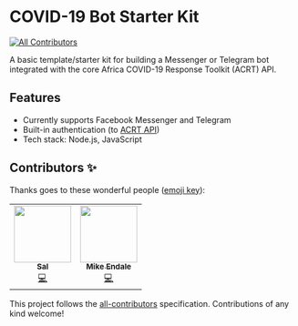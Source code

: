 # COVID-19 Bot Starter Kit
<!-- ALL-CONTRIBUTORS-BADGE:START - Do not remove or modify this section -->
[![All Contributors](https://img.shields.io/badge/all_contributors-1-orange.svg?style=flat-square)](#contributors-)
<!-- ALL-CONTRIBUTORS-BADGE:END -->

A basic template/starter kit for building a Messenger or Telegram bot integrated with the core Africa COVID-19 Response Toolkit (ACRT) API.

## Features

- Currently supports Facebook Messenger and Telegram
- Built-in authentication (to [ACRT API](https://github.com/Ethiopia-COVID19/api-gateway))
- Tech stack: Node.js, JavaScript

## Contributors ✨

Thanks goes to these wonderful people ([emoji key](https://allcontributors.org/docs/en/emoji-key)):

<!-- ALL-CONTRIBUTORS-LIST:START - Do not remove or modify this section -->
<!-- prettier-ignore-start -->
<!-- markdownlint-disable -->
<table>
  <tr>
    <td align="center"><a href="https://github.com/masterSal"><img src="https://avatars0.githubusercontent.com/u/56839725?v=4" width="100px;" alt=""/><br /><sub><b>Sal</b></sub></a><br /><a href="https://github.com/Ethiopia-COVID19/covid-19-bot-starter-kit/commits?author=masterSal" title="Code">💻</a></td>
    <td align="center"><a href="http://www.twitter.com/mikeendale"><img src="https://avatars1.githubusercontent.com/u/430112?v=4" width="100px;" alt=""/><br /><sub><b>Mike Endale</b></sub></a><br /><a href="https://github.com/Ethiopia-COVID19/covid-19-bot-starter-kit/commits?author=dotmike" title="Code">💻</a></td>
  </tr>
</table>

<!-- markdownlint-enable -->
<!-- prettier-ignore-end -->
<!-- ALL-CONTRIBUTORS-LIST:END -->

This project follows the [all-contributors](https://github.com/all-contributors/all-contributors) specification. Contributions of any kind welcome!